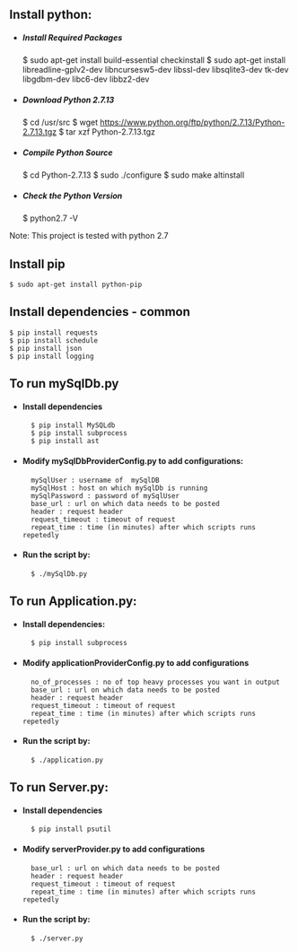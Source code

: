 
## Install python:
* ##### Install Required Packages
	$ sudo apt-get install build-essential checkinstall
	$ sudo apt-get install libreadline-gplv2-dev libncursesw5-dev libssl-dev libsqlite3-dev tk-dev libgdbm-dev libc6-dev libbz2-dev

* ##### Download Python 2.7.13
	$ cd /usr/src
	$  wget https://www.python.org/ftp/python/2.7.13/Python-2.7.13.tgz
	$ tar xzf Python-2.7.13.tgz

* ##### Compile Python Source
	$ cd Python-2.7.13
	$ sudo ./configure
	$ sudo make altinstall

* ##### Check the Python Version
	$ python2.7 -V



Note: This project is tested with python 2.7

## Install pip
	$ sudo apt-get install python-pip

## Install dependencies - common
	$ pip install requests
	$ pip install schedule
	$ pip install json
	$ pip install logging

## To run mySqlDb.py
* #### Install dependencies
		$ pip install MySQLdb
		$ pip install subprocess
		$ pip install ast

* ####  Modify mySqlDbProviderConfig.py to add configurations:
		mySqlUser : username of  mySqlDB
		mySqlHost : host on which mySqlDb is running
		mySqlPassword : password of mySqlUser
		base_url : url on which data needs to be posted
		header : request header
		request_timeout : timeout of request
		repeat_time : time (in minutes) after which scripts runs repetedly

* #### Run the script by:
		$ ./mySqlDb.py


## To run Application.py:
* #### Install dependencies:
		$ pip install subprocess

* ####  Modify applicationProviderConfig.py to add configurations
		no_of_processes : no of top heavy processes you want in output
		base_url : url on which data needs to be posted
		header : request header
		request_timeout : timeout of request
		repeat_time : time (in minutes) after which scripts runs repetedly

* ####  Run the script by:
		$ ./application.py


## To run Server.py:
* #### Install dependencies
		$ pip install psutil 

* #### Modify serverProvider.py to add configurations
		base_url : url on which data needs to be posted
		header : request header
		request_timeout : timeout of request
		repeat_time : time (in minutes) after which scripts runs repetedly

* #### Run the script by:
		$ ./server.py

